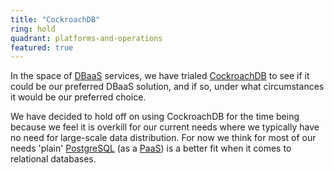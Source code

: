 ```yaml
---
title: "CockroachDB"
ring: hold
quadrant: platforms-and-operations
featured: true
---
```


In the space of <a href="dbaas.html">DBaaS</a> services, we have trialed <a href="https://www.cockroachlabs.com/">CockroachDB</a> to see if it could be our preferred DBaaS solution, and if so, under what circumstances it would be our preferred choice.

We have decided to hold off on using CockroachDB for the time being because we feel it is overkill for our current needs where we typically have no need for large-scale data distribution. For now we think for most of our needs 'plain' [PostgreSQL](/platforms-and-operations/postgresql) (as a [PaaS](/platforms-and-operations/platform-as-a-service)) is a better fit when it comes to relational databases.
